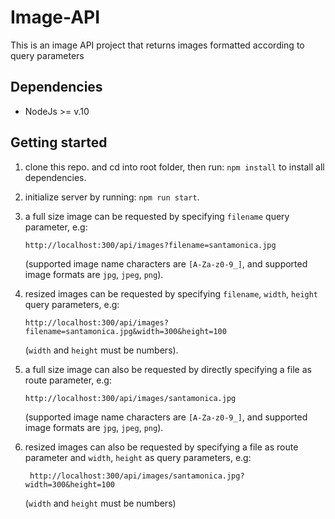 # Image-API
This is an image API project that returns images formatted according to query parameters

## Dependencies
- NodeJs >= v.10

## Getting started
1. clone this repo. and cd into root folder, then run: `npm install` to install all dependencies.

2. initialize server by running: `npm run start`.

3. a full size image can be requested by specifying ``filename`` query parameter, e.g: 
    ```
    http://localhost:300/api/images?filename=santamonica.jpg
    ```
   (supported image name characters are `[A-Za-z0-9_]`, and supported image formats are `jpg`, `jpeg`, `png`).

4. resized images can be requested by specifying ``filename``, ``width``, ``height`` query parameters, e.g:
    ```
    http://localhost:300/api/images?filename=santamonica.jpg&width=300&height=100
    ```
   (`width` and `height` must be numbers).

5. a full size image can also be requested by directly specifying a file as route parameter, e.g: 
    ```
    http://localhost:300/api/images/santamonica.jpg
    ```
   (supported image name characters are `[A-Za-z0-9_]`, and supported image formats are `jpg`, `jpeg`, `png`).

6. resized images can also be requested by specifying a file as route parameter and ``width``, ``height`` as 
   query parameters, e.g:
   ```
    http://localhost:300/api/images/santamonica.jpg?width=300&height=100
    ```
   (`width` and `height` must be numbers)